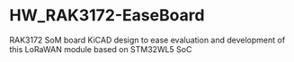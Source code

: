 # HW_RAK3172-EaseBoard
RAK3172 SoM board KiCAD design to ease evaluation and development of this LoRaWAN module based on STM32WL5 SoC

